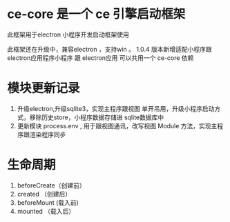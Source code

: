 # ce-core 是一个 ce 引擎启动框架

此框架用于electron 小程序开发启动框架使用

此框架还在升级中，兼容electron ，支持win 。
1.0.4 版本新增适配小程序跟electron应用程序小程序 跟 electron应用 可以共用一个 ce-core 依赖




#  模块更新记录
1. 升级electron,升级sqlite3，实现主程序跟视图 单开吊用，升级小程序启动方式，移除历史store，小程序数据存储进 sqlite数据库中
2. 更新模块 process.env , 用于跟视图通讯，改写视图 Module 方法，实现主程序跟渲染程序同步
  


# 生命周期
1. beforeCreate（创建前）
2. created （创建后）
3. beforeMount (载入前)
4. mounted （载入后）
